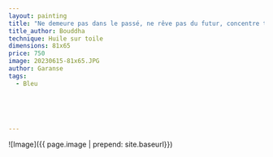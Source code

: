 ```yaml
---
layout: painting
title: "Ne demeure pas dans le passé, ne rêve pas du futur, concentre ton esprit sur le moment présent."  
title_author: Bouddha
technique: Huile sur toile
dimensions: 81x65
price: 750
image: 20230615-81x65.JPG
author: Garanse
tags:
  - Bleu
  
 
  
  
  
---
```

![Image]({{ page.image | prepend: site.baseurl}})


